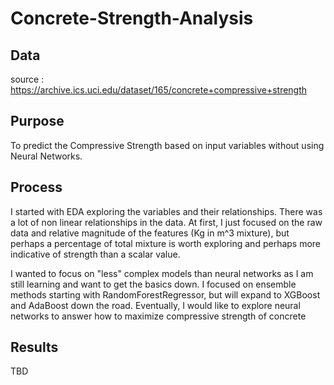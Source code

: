 # Concrete-Strength-Analysis

## Data
source : https://archive.ics.uci.edu/dataset/165/concrete+compressive+strength

## Purpose
To predict the Compressive Strength based on input variables without using Neural Networks.

## Process

I started with EDA exploring the variables and their relationships. There was a lot of non linear relationships in the data.
At first, I just focused on the raw data and relative magnitude of the features (Kg in m^3 mixture), but perhaps a percentage of total mixture is worth exploring and perhaps more indicative of strength than a scalar value.

I wanted to focus on "less" complex models than neural networks as I am still learning and want to get the basics down. I focused on ensemble methods starting with RandomForestRegressor, but will expand to XGBoost and AdaBoost down the road. Eventually, I would like to explore neural networks to answer how to maximize compressive strength of concrete

## Results
TBD
